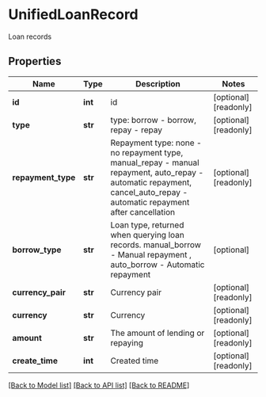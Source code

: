 # UnifiedLoanRecord

Loan records
## Properties
Name | Type | Description | Notes
------------ | ------------- | ------------- | -------------
**id** | **int** | id | [optional] [readonly] 
**type** | **str** | type: borrow - borrow, repay - repay | [optional] [readonly] 
**repayment_type** | **str** | Repayment type: none - no repayment type, manual_repay - manual repayment, auto_repay - automatic repayment, cancel_auto_repay - automatic repayment after cancellation | [optional] [readonly] 
**borrow_type** | **str** | Loan type, returned when querying loan records. manual_borrow - Manual repayment , auto_borrow - Automatic repayment | [optional] 
**currency_pair** | **str** | Currency pair | [optional] [readonly] 
**currency** | **str** | Currency | [optional] [readonly] 
**amount** | **str** | The amount of lending or repaying | [optional] [readonly] 
**create_time** | **int** | Created time | [optional] [readonly] 

[[Back to Model list]](../README.md#documentation-for-models) [[Back to API list]](../README.md#documentation-for-api-endpoints) [[Back to README]](../README.md)


